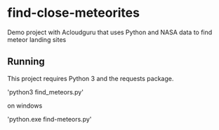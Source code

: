 # find-close-meteorites
Demo project with Acloudguru that uses Python and NASA data to find meteor landing sites

## Running

This project requires Python 3 and the requests package.

'python3 find_meteors.py'

on windows

'python.exe find-meteors.py'
